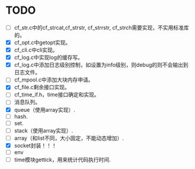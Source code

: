 # TODO

* [ ] cf_str.c中的cf_strcat,cf_strstr, cf_strrstr, cf_strch需要实现，不实用标准库的。
* [x] cf_opt.c中getopt实现。
* [x] cf_cli.c中cli实现。
* [x] cf_log.c中实现log的缓存写。
* [x] cf_log.c中添加日志级别控制，如设置为info级别，则debug的则不会输出到日志文件。
* [ ] cf_mpool.c中添加大块内存申请。
* [x] cf_file.c剩余接口实现。
* [ ] cf_time_if.h，time接口确定和实现。
* [ ] 消息队列。
* [x] queue（使用array实现）.
* [ ] hash.
* [ ] set.
* [ ] stack（使用array实现）.
* [ ] array（和list不同，大小固定，不能动态增加）.
* [x] socket封装！！！
* [ ] env
* [ ] time模块gettick，用来统计代码执行时间.
